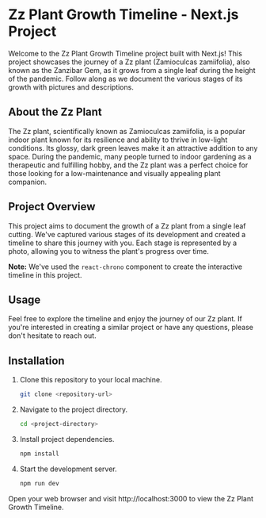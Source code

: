 # Zz Plant Growth Timeline - Next.js Project

Welcome to the Zz Plant Growth Timeline project built with Next.js! This project showcases the journey of a Zz plant (Zamioculcas zamiifolia), also known as the Zanzibar Gem, as it grows from a single leaf during the height of the pandemic. Follow along as we document the various stages of its growth with pictures and descriptions.

## About the Zz Plant

The Zz plant, scientifically known as Zamioculcas zamiifolia, is a popular indoor plant known for its resilience and ability to thrive in low-light conditions. Its glossy, dark green leaves make it an attractive addition to any space. During the pandemic, many people turned to indoor gardening as a therapeutic and fulfilling hobby, and the Zz plant was a perfect choice for those looking for a low-maintenance and visually appealing plant companion.

## Project Overview

This project aims to document the growth of a Zz plant from a single leaf cutting. We've captured various stages of its development and created a timeline to share this journey with you. Each stage is represented by a photo, allowing you to witness the plant's progress over time.

**Note:** We've used the `react-chrono` component to create the interactive timeline in this project.


## Usage

Feel free to explore the timeline and enjoy the journey of our Zz plant. If you're interested in creating a similar project or have any questions, please don't hesitate to reach out.

## Installation

1. Clone this repository to your local machine.
   ```bash
   git clone <repository-url>

2. Navigate to the project directory.
    ```bash
    cd <project-directory>

3. Install project dependencies.
    ```bash
    npm install

4. Start the development server.
    ```bash
    npm run dev

Open your web browser and visit http://localhost:3000 to view the Zz Plant Growth Timeline.